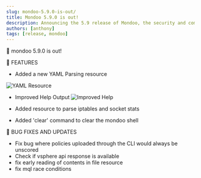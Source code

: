 ```yaml
---
slug: mondoo-5.9.0-is-out/
title: Mondoo 5.9.0 is out!
description: Announcing the 5.9 release of Mondoo, the security and compliance platform that prioritizes risks that matter most in your infrastructure.
authors: [anthony]
tags: [release, mondoo]
---
```


🥳 mondoo 5.9.0 is out!

🎉 FEATURES

- Added a new YAML Parsing resource

![YAML Resource](/img/releases/2021-10-12-mondoo-5.9.0-is-out/yaml_resource.png)

- Improved Help Output
  ![Improved Help](/img/releases/2021-10-12-mondoo-5.9.0-is-out/improved_help.png)

- Added resource to parse iptables and socket stats
- Added 'clear' command to clear the mondoo shell

🐛 BUG FIXES AND UPDATES

- Fix bug where policies uploaded through the CLI would always be unscored
- Check if vsphere api response is available
- fix early reading of contents in file resource
- fix mql race conditions

